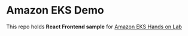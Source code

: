 # Amazon EKS Demo 
This repo holds **React Frontend sample** for [Amazon EKS Hands on Lab](https://catalog.workshops.aws/eks-web-application)
